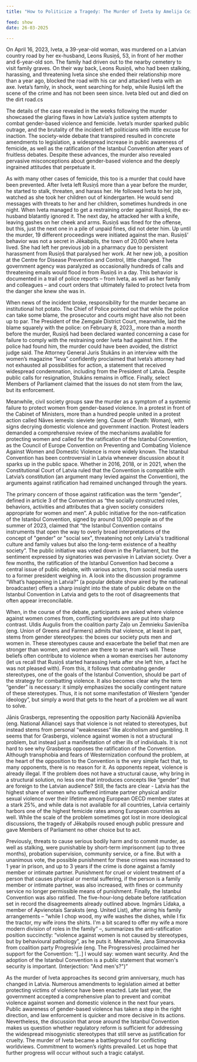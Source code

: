 ```yaml
---
title: "How to Politicize a Tragedy: The Murder of Iveta by Amelija Ceica"

feed: show
date: 26-03-2025

---
```


On April 16, 2023, Iveta, a 39-year-old woman, was murdered on a Latvian country road by her ex-husband, Leons Rusiņš, 53, in front of her mother and 6-year-old son. The family had driven out to the nearby cemetery to visit family graves. On their way back, Leons Rusiņš, who had been stalking, harassing, and threatening Iveta since she ended their relationship more than a year ago, blocked the road with his car and attacked Iveta with an axe. Iveta’s family, in shock, went searching for help, while Rusiņš left the scene of the crime and has not been seen since. Iveta bled out and died on the dirt road.cs

The details of the case revealed in the weeks following the murder showcased the glaring flaws in how Latvia’s justice system attempts to combat gender-based violence and femicide. Iveta’s murder sparked public outrage, and the brutality of the incident left politicians with little excuse for inaction. The society-wide debate that transpired resulted in concrete amendments to legislation, a widespread increase in public awareness of femicide, as well as the ratification of the Istanbul Convention after years of fruitless debates. Despite these advances, the murder also revealed pervasive misconceptions about gender-based violence and the deeply ingrained attitudes that perpetuate it.

As with many other cases of femicide, this too is a murder that could have been prevented. After Iveta left Rusiņš more than a year before the murder, he started to stalk, threaten, and harass her. He followed Iveta to her job, watched as she took her children out of kindergarten. He would send messages with threats to her and her children, sometimes hundreds in one night. When Iveta managed to get a restraining order against Rusiņš, the ex-husband blatantly ignored it. The next day, he attacked her with a knife, leaving gashes on her cheek and arms. Rusiņš was fined for the offense, but this, just the next one in a pile of unpaid fines, did not deter him. Up until the murder, 19 different proceedings were initiated against the man.
Rusiņš’ behavior was not a secret in Jēkabpils, the town of 20,000 where Iveta lived. She had left her previous job in a pharmacy due to persistent harassment from Rusiņš that paralysed her work. At her new job, a position at the Centre for Disease Prevention and Control, little changed. The government agency was paralyzed as occasionally hundreds of calls and threatening emails would flood in from Rusiņš in a day. This behavior is documented in a trail of police reports – from Iveta, as well as her family and colleagues – and court orders that ultimately failed to protect Iveta from the danger she knew she was in.

When news of the incident broke, responsibility for the murder became an institutional hot potato. The Chief of Police pointed out that while the police can take some blame, the prosecutor and courts might have also not been up to par. The President of the Zemgale District Court, meanwhile, laid the blame squarely with the police: on February 8, 2023,, more than a month before the murder, Rusiņš had been declared wanted concerning a case for failure to comply with the restraining order Iveta had against him. If the police had found him, the murder could have been avoided, the district judge said. The Attorney General Juris Stukāns in an interview with the women’s magazine “Ieva” confidently proclaimed that Iveta’s attorney had not exhausted all possibilities for action, a statement that received widespread condemnation, including from the President of Latvia. Despite public calls for resignation, Stukāns remains in office. Finally, select Members of Parliament claimed that the issues do not stem from the law, but its enforcement.

Meanwhile, civil society groups saw the murder as a symptom of a systemic failure to protect women from gender-based violence. In a protest in front of the Cabinet of Ministers, more than a hundred people united in a protest action called Nāves iemesls: sieviete (eng. Cause of Death: Woman), with signs decrying domestic violence and government inaction. Protest leaders demanded a comprehensive review of the mechanisms available for protecting women and called for the ratification of the Istanbul Convention, as the Council of Europe Convention on Preventing and Combating Violence Against Women and Domestic Violence is more widely known.
The Istanbul Convention has been controversial in Latvia whenever discussion about it sparks up in the public space. Whether in 2016, 2018, or in 2021, when the Constitutional Court of Latvia ruled that the Convention is compatible with Latvia’s constitution (an argument many levied against the Convention), the arguments against ratification had remained unchanged through the years.

The primary concern of those against ratification was the term “gender”, defined in article 3 of the Convention as “the socially constructed roles, behaviors, activities and attributes that a given society considers appropriate for women and men”. A public initiative for the non-ratification of the Istanbul Convention, signed by around 13,000 people as of the summer of 2023, claimed that “the Istanbul Convention contains instruments that open the way to overly broad interpretations of the concept of "gender" or "social sex", threatening not only Latvia's traditional culture and family values but also the long-term existence of a healthy society”. The public initiative was voted down in the Parliament, but the sentiment expressed by signatories was pervasive in Latvian society.
Over a few months, the ratification of the Istanbul Convention had become a central issue of public debate, with various actors, from social media users to a former president weighing in. A look into the discussion programme “What’s happening in Latvia?” (a popular debate show aired by the national broadcaster) offers a sharp insight into the state of public debate on the Istanbul Convention in Latvia and gets to the root of disagreements that often appear irreconcilable.

When, in the course of the debate, participants are asked where violence against women comes from, conflicting worldviews are put into sharp contrast. Uldis Augulis from the coalition party Zaļo un Zemnieku Savienība (eng. Union of Greens and Farmers) admits that violence, at least in part, stems from gender stereotypes: the boxes our society puts men and women in. These stereotypes cause and exacerbate the belief that men are stronger than women, and women are there to serve man’s will. These beliefs often contribute to violence when a woman exercises her autonomy (let us recall that Rusiņš started harassing Iveta after she left him, a fact he was not pleased with). From this, it follows that combating gender stereotypes, one of the goals of the Istanbul Convention, should be part of the strategy for combatting violence. It also becomes clear why the term “gender” is necessary: it simply emphasizes the socially contingent nature of these stereotypes. Thus, it is not some manifestation of Western “gender ideology”, but simply a word that gets to the heart of a problem we all want to solve.

Jānis Grasbergs, representing the opposition party Nacionālā Apvienība (eng. National Alliance) says that violence is not related to stereotypes, but instead stems from personal “weaknesses” like alcoholism and gambling. It seems that for Grasbergs, violence against women is not a structural problem, but instead just a manifestation of other ills of individuals. It is not hard to see why Grasbergs opposes the ratification of the Convention. Although transphobia and fears of Westernization confound the problem, at the heart of the opposition to the Convention is the very simple fact that, to many opponents, there is no reason for it. As opponents repeat, violence is already illegal. If the problem does not have a structural cause, why bring in a structural solution, no less one that introduces concepts like “gender” that are foreign to the Latvian audience?
Still, the facts are clear - Latvia has the highest share of women who suffered intimate partner physical and/or sexual violence over their lifetime among European OECD member states at a stark 25%, and while data is not available for all countries, Latvia certainly harbors one of the highest femicide rates among European countries as well. While the scale of the problem sometimes got lost in more ideological discussions, the tragedy of Jēkabpils roused enough public pressure and gave Members of Parliament no other choice but to act.  

Previously, threats to cause serious bodily harm and to commit murder, as well as stalking, were punishable by short-term imprisonment (up to three months), probation supervision, community service, or a fine. But with a unanimous vote, the possible punishment for these crimes was increased to 1 year in prison, and up to 3 years if the crime is done against a family member or intimate partner. Punishment for cruel or violent treatment of a person that causes physical or mental suffering, if the person is a family member or intimate partner, was also increased, with fines or community service no longer permissible means of punishment.
Finally, the Istanbul Convention was also ratified. The five-hour-long debate before ratification set in record the disagreements already outlined above. Ingmārs Līdaka, a member of Apvienotais Saraksts (eng. United List), after airing his family arrangements – “while I chop wood, my wife washes the dishes, while I fix the tractor, my wife irons the shirts. I'm a bit scared to offer my wife a more modern division of roles in the family” –, summarizes the anti-ratification position succinctly: “violence against women is not caused by stereotypes, but by behavioural pathology”, as he puts it.  Meanwhile, Jana Simanovska from coalition party Progresīvie (eng. The Progressives) proclaimed her support for the Convention: “[..] I would say: women want security. And the adoption of the Istanbul Convention is a public statement that women's security is important. (Interjection: "And men's?")”  

As the murder of Iveta approaches its second grim anniversary, much has changed in Latvia. Numerous amendments to legislation aimed at better protecting victims of violence have been enacted. Late last year, the government accepted a comprehensive plan to prevent and combat violence against women and domestic violence in the next four years. Public awareness of gender-based violence has taken a step in the right direction, and law enforcement is quicker and more decisive in its actions. Nevertheless, the discussion that arose around the Istanbul Convention makes us question whether regulatory reform is sufficient for addressing the widespread misogynistic stereotypes that still serve as justification for cruelty. 
The murder of Iveta became a battleground for conflicting worldviews. Commitment to women’s rights prevailed. Let us hope that further progress will occur without such a tragic catalyst.
